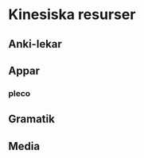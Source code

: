 # Kinesiska resurser

## Anki-lekar 

## Appar

### pleco 

<!-- få tag i shia labouf lekarna också -->

## Gramatik

## Media